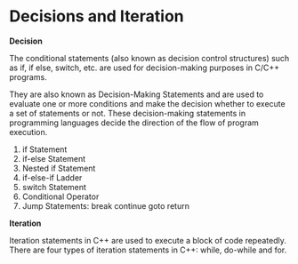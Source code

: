 # Decisions and Iteration #

**Decision**

The conditional statements (also known as decision control structures) such as if, if else, switch, etc. are used for decision-making purposes in C/C++ programs.

They are also known as Decision-Making Statements and are used to evaluate one or more conditions and make the decision whether to execute a set of statements or not. These decision-making statements in programming languages decide the direction of the flow of program execution.


1. if Statement
2. if-else Statement
3. Nested if Statement
4. if-else-if Ladder
5. switch Statement
6. Conditional Operator
7. Jump Statements: 
        break
        continue
        goto
        return


**Iteration**

Iteration statements in C++ are used to execute a block of code repeatedly. There are four types of iteration statements in C++: while, do-while and for.

